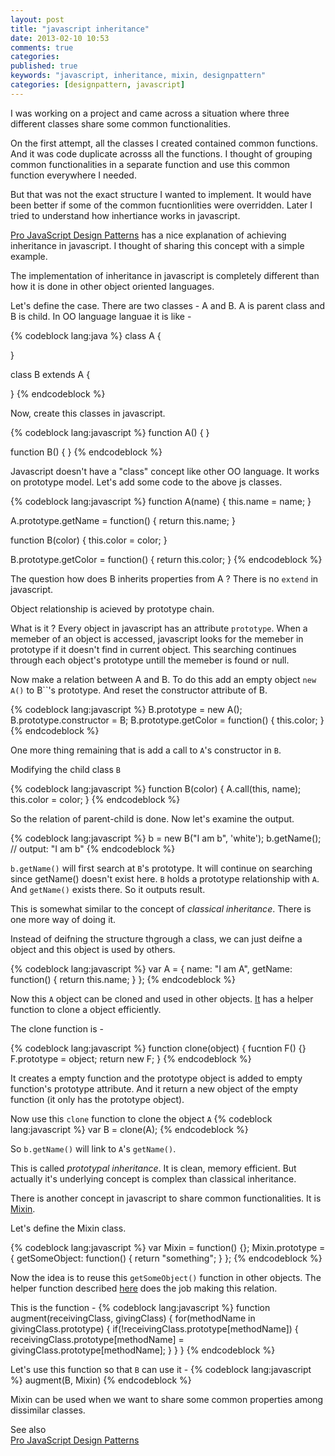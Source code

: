 ```yaml
---
layout: post
title: "javascript inheritance"
date: 2013-02-10 10:53
comments: true
categories:
published: true
keywords: "javascript, inheritance, mixin, designpattern"
categories: [designpattern, javascript]
---
```

I was working on a project and came across a situation where three different classes share some common functionalities.

On the first attempt, all the classes I created contained common functions. And it was code duplicate acrosss all the functions. I thought of grouping common functionalities in a separate function and use this common function
everywhere I needed.

But that was not the exact structure I wanted to implement. It would have been better if some of the common fucntionlities were
overridden. Later I tried to understand how inhertiance works in javascript.

[Pro JavaScript Design Patterns](http://www.amazon.com/JavaScript-Design-Patterns-Recipes-Problem-Solution/dp/159059908X) has a nice
explanation of achieving inheritance in javascript. I thought of sharing this concept with a simple example.

The implementation of inheritance in javascript is completely different than how it is done in other object oriented languages.

Let's define the case. There are two classes - A and B. A is parent class and B is child. In OO language languae it is like -

{% codeblock lang:java %}
class A {

}

class B extends A {

}
{% endcodeblock %}

Now, create this classes in javascript.

{% codeblock lang:javascript %}
function A() {
}

function B() {
}
{% endcodeblock %}

Javascript doesn't have a "class" concept like other OO language. It works on prototype model. Let's add some code to the above js classes.

{% codeblock lang:javascript %}
function A(name) {
 this.name = name;
}

A.prototype.getName = function() {
 return this.name;
}

function B(color) {
 this.color = color;
}

B.prototype.getColor = function() {
 return this.color;
}
{% endcodeblock %}

The question how does B inherits properties from A ?
There is no `extend` in javascript.

Object relationship is acieved by prototype chain.

What is it ? Every object in javascript has an attribute `prototype`. When a memeber of an object is accessed, javascript looks for the memeber in prototype if it doesn't find in
current object. This searching continues through each object's prototype untill the memeber is found or null.

Now make a relation between A and B. To do this add an empty object `new A()` to B``'s prototype. And reset the constructor attribute of B.

{% codeblock lang:javascript %}
B.prototype = new A();
B.prototype.constructor = B;
B.prototype.getColor = function() {
 this.color;
}
{% endcodeblock %}

One more thing remaining that is add a call to `A`'s constructor in `B`.

Modifying the child class `B`

{% codeblock lang:javascript %}
function B(color) {
 A.call(this, name);
 this.color = color;
}
{% endcodeblock %}

So the relation of parent-child is done. Now let's examine the output.

{% codeblock lang:javascript %}
b = new B("I am b", 'white');
b.getName(); // output: "I am b"
{% endcodeblock %}

`b.getName()` will first search at `B`'s prototype. It will continue on searching since
getName() doesn't exist here. `B` holds a prototype relationship with `A`.
And `getName()` exists there. So it outputs result.

This is somewhat similar to the concept of *classical inheritance*. There is one more way of doing it.

Instead of deifning the structure thgrough a class, we can just deifne a object and this object is used by others.

{% codeblock lang:javascript %}
var A = {
 name: "I am A",
 getName: function() {
  return this.name;
 }
};
{% endcodeblock %}

Now this `A` object can be cloned and used in other objects. [It](http://www.amazon.com/JavaScript-Design-Patterns-Recipes-Problem-Solution/dp/159059908X) has a helper function to clone a object efficiently.

The clone function is -

{% codeblock lang:javascript %}
function clone(object) {
 fucntion F() {}
 F.prototype = object;
 return new F;
}
{% endcodeblock %}

It creates a empty function and the prototype object is added to empty function's prototype attribute. And it return a new object of
the empty function (it only has the prototype object).

Now use this `clone` function to clone the object `A`
{% codeblock lang:javascript %}
var B = clone(A);
{% endcodeblock %}

So `b.getName()` will link to `A`'s `getName()`.

This is called *prototypal inheritance*. It is clean, memory efficient. But actually it's underlying concept is complex than classical
inheritance.

There is another concept in javascript to share common functionalities. It is [Mixin](http://en.wikipedia.org/wiki/Mixin).

Let's define the Mixin class.

{% codeblock lang:javascript %}
var Mixin = function() {};
Mixin.prototype = {
 getSomeObject: function() {
  return "something";
 }
};
{% endcodeblock %}

Now the idea is to reuse this `getSomeObject()` function  in other objects. The helper function described [here](http://www.amazon.com/JavaScript-Design-Patterns-Recipes-Problem-Solution/dp/159059908X) does the job making this relation.

This is the function -
{% codeblock lang:javascript %}
function augment(receivingClass, givingClass) {
    for(methodName in givingClass.prototype) {
	     if(!receivingClass.prototype[methodName]) {
	        receivingClass.prototype[methodName] = givingClass.prototype[methodName];
	     }
    }
}
{% endcodeblock %}

Let's use this function so that `B` can use it -
{% codeblock lang:javascript %}
augment(B, Mixin)
{% endcodeblock %}

Mixin can be used when we want to share some common properties among dissimilar classes.

See also <br />
[Pro JavaScript Design Patterns](http://www.amazon.com/JavaScript-Design-Patterns-Recipes-Problem-Solution/dp/159059908X)